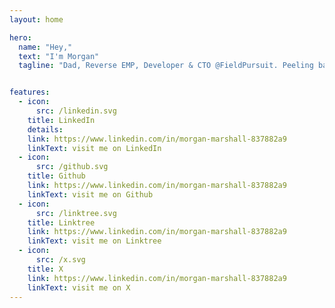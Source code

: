 ```yaml
---
layout: home

hero:
  name: "Hey,"
  text: "I'm Morgan"
  tagline: "Dad, Reverse EMP, Developer & CTO @FieldPursuit. Peeling back the layers of existence one at a time, amateur quantum researcher."


features:
  - icon:
      src: /linkedin.svg
    title: LinkedIn
    details:
    link: https://www.linkedin.com/in/morgan-marshall-837882a9
    linkText: visit me on LinkedIn
  - icon:
      src: /github.svg
    title: Github
    link: https://www.linkedin.com/in/morgan-marshall-837882a9
    linkText: visit me on Github
  - icon:
      src: /linktree.svg
    title: Linktree
    link: https://www.linkedin.com/in/morgan-marshall-837882a9
    linkText: visit me on Linktree
  - icon:
      src: /x.svg
    title: X
    link: https://www.linkedin.com/in/morgan-marshall-837882a9
    linkText: visit me on X
---
```

